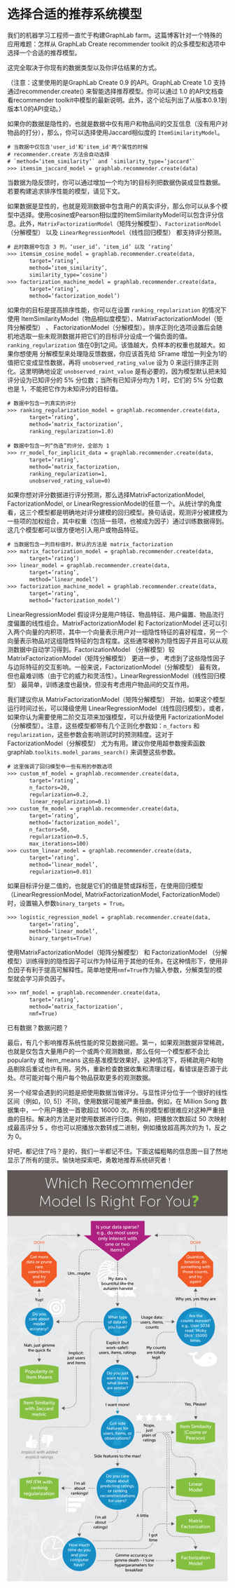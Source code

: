 # 选择合适的推荐系统模型

我们的机器学习工程师一直忙于构建GraphLab farm。这篇博客针对一个特殊的应用难题：怎样从 GraphLab Create recommender toolkit 的众多模型和选项中选择一个合适的推荐模型。

这完全取决于你现有的数据类型以及你评估结果的方式。

（注意：这里使用的是GraphLab Create 0.9 的API。GraphLab Create 1.0 支持通过recommender.create() 来智能选择推荐模型。你可以通过 1.0 的API文档查看recommender toolkit中模型的最新说明。此外，这个论坛列出了从版本0.9.1到版本1.0的API变动。）

如果你的数据是隐性的，也就是数据中仅有用户和物品间的交互信息（没有用户对物品的打分），那么，你可以选择使用Jaccard相似度的 `ItemSimilarityModel`。

    # 当数据中仅包含'user_id'和'item_id'两个属性的时候
    # recommender.create 方法会自动选择
    # `method=‘item_similarity’` and `similarity_type=’jaccard’`
    >>> itemsim_jaccard_model = graphlab.recommender.create(data)

当数据为隐反馈时，你可以通过增加一个均为1的目标列把数据伪装成显性数据。若要构建追求排序性能的模型，请见下文。

如果数据是显性的，也就是观测数据中包含用户的真实评分，那么你可以从多个模型中选择。使用cosine或Pearson相似度的ItemSimilarityModel可以包含评分信息。此外，`MatrixFactorizationModel`（矩阵分解模型）、`FactorizationModel`（分解模型） 以及 `LinearRegressionModel`（线性回归模型） 都支持评分预测。

    # 此时数据中包含 3 列，‘user_id’，‘item_id’ 以及 ‘rating’
    >>> itemsim_cosine_model = graphlab.recommender.create(data,
           target=’rating’,
           method=’item_similarity’,
           similarity_type=’cosine’)
    >>> factorization_machine_model = graphlab.recommender.create(data,
           target=’rating’,
           method=’factorization_model’)

如果你的目标是提高排序性能，你可以在设置 `ranking_regularization` 的情况下使用 ItemSimilarityModel（物品相似度模型）、MatrixFactorizationModel（矩阵分解模型） 、 FactorizationModel（分解模型）。排序正则化选项设置后会随机地选取一些未观测数据并把它们的目标评分设成一个偏负面的值。`ranking_regularization` 值在0到1之间。该值越大，负样本的权重也就越大。如果你想使用 分解模型来处理隐反馈数据，你应该首先给 SFrame 增加一列全为1的值把它变成显性数据，再将 `unobserved_rating_value` 设为 0 来运行排序正则化。这里明确地设定 `unobserved_raint_value` 是有必要的，因为模型默认把未知评分设为已知评分的 5% 分位数；当所有已知评分均为 1 时，它们的 5% 分位数也是 1，不能把它作为未知评分的目标值。

    # 数据中包含一列真实的评分
    >>> ranking_regularization_model = graphlab.recommender.create(data,
           target=’rating’,
           method=’matrix_factorization’,
           ranking_regularization=1.0)

    # 数据中包含一列“伪造”的评分，全部为 1
    >>> rr_model_for_implicit_data = graphlab.recommender.create(data,
           target=’rating’,
           method=’matrix_factorization,
           ranking_regularization=1,
           unobserved_rating_value=0)

如果你想对评分数据进行评分预测，那么选择MatrixFactorizationModel, FactorizationModel, or LinearRegressionModel的任意一个。从统计学的角度看，这三个模型都是明确地对评分建模的回归模型。换句话说，观测评分被建模为一些项的加权组合，其中权重（包括一些项，也被成为因子）通过训练数据得到。这几个模型都可以很方便地引入用户或物品特征。

    # 当数据包含一列目标值时，默认的方法是 matrix_factorization
    >>> matrix_factorization_model = graphlab.recommender.create(data,
           target=’rating’)
    >>> linear_model = graphlab.recommender.create(data,
           target=’rating’,
           method=’linear_model’)
    >>> factorization_machine_model = graphlab.recommender.create(data,
           target=’rating’,
           method=’factorization_model’)

LinearRegressionModel 假设评分是用户特征、物品特征、用户偏置、物品流行度偏置的线性组合。MatrixFactorizationModel 和 FactorizationModel 还可以引入两个向量的内积项，其中一个向量表示用户对一组隐性特征的喜好程度，另一个向量表示物品对这组隐性特征的包含程度。这些通常被称为隐性因子并且可以从观测数据中自动学习得到。FactorizationModel （分解模型）较 MatrixFactorizationModel（矩阵分解模型） 更进一步， 考虑到了这些隐性因子与边际特征的交互影响。一般来说，FactorizationModel（分解模型） 最有效，但也最难训练（由于它的威力和灵活性）。LinearRegressionModel（线性回归模型） 最简单，训练速度也最快，但没有考虑用户物品间的交互作用。

我们建议你从 MatrixFactorizationModel（矩阵分解模型） 开始，如果这个模型运行时间过长，可以降级使用 LinearRegressionModel（线性回归模型）。或者，如果你认为需要使用二阶交互项来加强模型，可以升级使用 FactorizationModel（分解模型）。注意，这些模型都带有几个正则化参数如：`n_factors` 和 `regularization`，这些参数会影响测试时的预测精度。这对于 FactorizationModel（分解模型） 尤为有用。建议你使用超参数搜索函数 graphlab.`toolkits.model_params_search()` 来调整这些参数。

    # 这里强调了回归模型中一些有用的参数选项
    >>> custom_mf_model = graphlab.recommender.create(data,
           target=’rating’,
           n_factors=20,
           regularization=0.2,
           linear_regularization=0.1)
    >>> custom_fm_model = graphlab.recommender.create(data,
           target=’rating’,
           method=’factorization_model’,
           n_factors=50,
           regularization=0.5,
           max_iterations=100)
    >>> custom_linear_model = graphlab.recommender.create(data,
           target=’rating’,
           method=’linear_model’,
           regularization=0.01)

如果目标评分是二值的，也就是它们的值是赞或踩标签，在使用回归模型（LinearRegressionModel, MatrixFactorizationModel, FactorizationModel）时，设置输入参数`binary_targets = True`。

    >>> logistic_regression_model = graphlab.recommender.create(data,
           target=’rating’,
           method=’linear_model’,
           binary_targets=True)

使用MatrixFactorizationModel（矩阵分解模型） 和 FactorizationModel （分解模型）训练得到的隐性因子可以作为特征用于其他的任务。在这种情形下，使用非负因子有利于提高可解释性。简单地使用`nmf=True`作为输入参数，分解类型的模型就会学习非负因子。

    >>> nmf_model = graphlab.recommender.create(data,
           target=’rating’,
           method=’matrix_factorization’,
           nmf=True)

已有数据？数据问题？

最后，有几个影响推荐系统性能的常见数据问题。第一，如果观测数据非常稀疏，也就是仅包含大量用户的一个或两个观测数据，那么任何一个模型都不会比 popularity 或 item_means 这些基准模型效果好。这种情况下，将稀疏用户和物品剔除后重试也许有用。另外，重新检查数据收集和清理过程，看错误是否源于此处。尽可能对每个用户每个物品获取更多的观测数据。

另一个经常会遇到的问题是把使用数据当做评分。与显性评分位于一个很好的线性区间（例如，[0, 5]）不同，使用数据可能被严重扭曲。例如，在 Million Song 数据集中，一个用户播放一首歌超过 16000 次。所有的模型都很难应对这种严重扭曲的目标。解决的方法是对使用数据进行归类。例如，把播放次数超过 50 次映射成最高评分 5 。你也可以把播放次数转成二进制，例如播放超高两次的为 1，反之为 0。

好吧，都记住了吗？是的，我们一半都记不住。下面这幅粗略的信息图一目了然地显示了所有的提示。愉快地探索吧，勇敢地推荐系统研究者！

![rec-model](./_resources/rec-model.gif)
